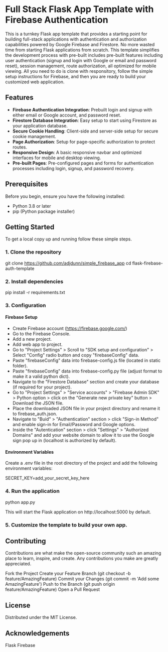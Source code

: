 

# Full Stack Flask App Template with Firebase Authentication

This is a turnkey Flask app template that provides a starting point for building full-stack applications with authentication and authorization capabilities powered by Google Firebase and Firestore. No more wasted time from starting Flask applications from scratch. This template simplifies the development process with pre-built includes pre-built features including user authentication (signup and login with Google or email and password reset), session management, route authorization, all optimized for mobile viewing. All you need to do is clone with responsitory, follow the simple setup instructions for Firebase, and then you are ready to build your customized web application. 

## Features

- **Firebase Authentication Integration**: Prebuilt login and signup with either email or Google account, and password reset.
- **Firestore Database Integration**: Easy setup to start using Firestore as your application database.
- **Secure Cookie Handling**: Client-side and server-side setup for secure cookie management.
- **Page Authorization**: Setup for page-specific authorization to protect routes.
- **Responsive Design**: A basic responsive navbar and optimized interfaces for mobile and desktop viewing.
- **Pre-built Pages**: Pre-configured pages and forms for authentication processes including login, signup, and password recovery.

## Prerequisites

Before you begin, ensure you have the following installed:
- Python 3.8 or later
- pip (Python package installer)

## Getting Started

To get a local copy up and running follow these simple steps.

### 1. Clone the repository

git clone https://github.com/adjdunn/simple_firebase_app
cd flask-firebase-auth-template

### 2. Install dependencies

pip install -r requirements.txt

### 3. Configuration

#### Firebase Setup 
- Create Firebase account (https://firebase.google.com/)
- Go to the Firebase Console.
- Add a new project.
- Add web app to project.
- Go to "Project Settings" > Scroll to "SDK setup and configuration" > Select "Config" radio button and copy "firebaseConfig" data.
- Paste "firebaseConfig" data into firebase-config.js file (located in static folder).
- Paste "firebaseConfig" data into firebase-config.py file (adjust format to make it a valid python dict).
- Navigate to the "Firestore Database" section and create your database (if required for your project).
- Go to "Project Settings" > "Service accounts" > "Firebase Admin SDK" > Python option > click on the "Generate new private key" button > Download the JSON file.
- Place the downloaded JSON file in your project directory and rename it to firebase_auth.json.
- Navigate to "Buid" > "Authentication" section > click "Sign-in Method" and enable sign-in for Email/Password and Google options.
- Inside the "Autentication" section > click "Settings" > "Authorized Domains" and add your website domain to allow it to use the Google sign pop up in (localhost is authorized by default).

#### Environment Variables
Create a .env file in the root directory of the project and add the following environment variables:

SECRET_KEY=add_your_secret_key_here


### 4. Run the application

python app.py

This will start the Flask application on http://localhost:5000 by default.

### 5. Customize the template to build your own app.



## Contributing

Contributions are what make the open-source community such an amazing place to learn, inspire, and create. Any contributions you make are greatly appreciated.

Fork the Project
Create your Feature Branch (git checkout -b feature/AmazingFeature)
Commit your Changes (git commit -m 'Add some AmazingFeature')
Push to the Branch (git push origin feature/AmazingFeature)
Open a Pull Request

## License
Distributed under the MIT License. 



## Acknowledgements
Flask
Firebase






